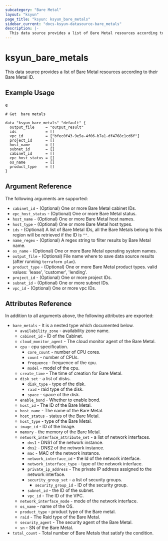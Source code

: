 ```yaml
---
subcategory: "Bare Metal"
layout: "ksyun"
page_title: "ksyun: ksyun_bare_metals"
sidebar_current: "docs-ksyun-datasource-bare_metals"
description: |-
  This data source provides a list of Bare Metal resources according to their Bare Metal ID.
---
```


# ksyun_bare_metals

This data source provides a list of Bare Metal resources according to their Bare Metal ID.

## Example Usage

e

```hcl
# Get  bare metals

data "ksyun_bare_metals" "default" {
  output_file     = "output_result"
  ids             = []
  vpc_id          = ["bfec0f43-9e5a-4f06-b7a1-df4768c1cd6f"]
  project_id      = []
  host_name       = []
  subnet_id       = []
  cabinet_id      = []
  epc_host_status = []
  os_name         = []
  product_type    = []
}
```

## Argument Reference

The following arguments are supported:

* `cabinet_id` - (Optional) One or more Bare Metal cabinet IDs.
* `epc_host_status` - (Optional) One or more Bare Metal status.
* `host_name` - (Optional) One or more Bare Metal host names.
* `host_type` - (Optional) One or more Bare Metal host types.
* `ids` - (Optional) A list of Bare Metal IDs, all the Bare Metals belong to this region will be retrieved if the ID is `""`.
* `name_regex` - (Optional) A regex string to filter results by Bare Metal name.
* `os_name` - (Optional) One or more Bare Metal operating system names.
* `output_file` - (Optional) File name where to save data source results (after running `terraform plan`).
* `product_type` - (Optional) One or more Bare Metal product types. valid values: 'lease', 'customer', 'lending'.
* `project_id` - (Optional) One or more project IDs.
* `subnet_id` - (Optional) One or more subnet IDs.
* `vpc_id` - (Optional) One or more vpc IDs.

## Attributes Reference

In addition to all arguments above, the following attributes are exported:

* `bare_metals` - It is a nested type which documented below.
  * `availability_zone` - availability zone name.
  * `cabinet_id` - ID of the Cabinet.
  * `cloud_monitor_agent` - The cloud monitor agent of the Bare Metal.
  * `cpu` - cpu specification.
    * `core_count` - number of CPU cores.
    * `count` - number of CPUs.
    * `frequence` - frequence of the cpu.
    * `model` - model of the cpu.
  * `create_time` - The time of creation for Bare Metal.
  * `disk_set` - a list of disks.
    * `disk_type` - type of the disk.
    * `raid` - raid type of the disk.
    * `space` - space of the disk.
  * `enable_bond` - Whether to enable bond.
  * `host_id` - The ID of the Bare Metal.
  * `host_name` - The name of the Bare Metal.
  * `host_status` - status of the Bare Metal.
  * `host_type` - type of the Bare Metal.
  * `image_id` - ID of the Image.
  * `memory` - the memory of the Bare Metal.
  * `network_interface_attribute_set` - a list of network interfaces.
    * `dns1` - DNS1 of the network instance.
    * `dns2` - DNS2 of the network instance.
    * `mac` - MAC of the network instance.
    * `network_interface_id` - the Id of the network interface.
    * `network_interface_type` - type of the network interface.
    * `private_ip_address` - The private IP address assigned to the network interface.
    * `security_group_set` - a list of security groups.
      * `security_group_id` - ID of the security group.
    * `subnet_id` - the ID of the subnet.
    * `vpc_id` - The ID of the VPC.
  * `network_interface_mode` - mode of the network interface.
  * `os_name` - name of the OS.
  * `product_type` - product type of the Bare metal.
  * `raid` - The Raid type of the Bare Metal.
  * `security_agent` - The security agent of the Bare Metal.
  * `sn` - SN of the Bare Metal.
* `total_count` - Total number of Bare Metals that satisfy the condition.


